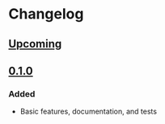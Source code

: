 # Changelog

## [Upcoming](https://github.com/jpcx/testts/compare/0.1.0...devel)

## [0.1.0](https://github.com/jpcx/testts/releases/tag/0.1.0)

### Added

- Basic features, documentation, and tests
